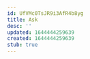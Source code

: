 ```yaml
---
id: UfVMc0TsJR9i3AfR4b8yg
title: Ask
desc: ''
updated: 1644444259639
created: 1644444259639
stub: true
---
```


